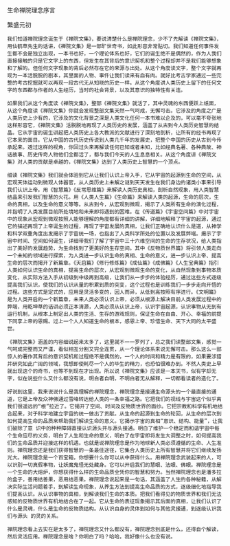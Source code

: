 生命禅院理念序言

繁盛元初


    我们知道禅院理念诞生于《禅院文集》，要说清楚什么是禅院理念，少不了先解读《禅院文集》，用仙鹤草先生的话讲，《禅院文集》是一部旷世奇书，如此形容非常贴切。我们知道任何事件发生都不会是独立出现，一本书也好，一个理论体系也好，它们的诞生绝不是偶然的，作为人我们直接接触的只是它文字上的东西，但发生在其背后的意识契机和整个过程却并不是我们能够想象和了解的。但任何文字现象的背后必然存在它的来源与出处。从这个角度读文字，整个文字就再现为一本活脱脱的剧本，其里面的人物、事件让我们读来有血有肉。就好比考古学家通过一些完整的考古挖掘就可以再现一段古代无从知晓的历史一样。从这个角度讲人类历史上留下的任何文字的东西都与作者的人生经历，当时的社会背景，以及其意识的独特性有关连。

    如果我们从这个角度读《禅院文集》，整部《禅院文集》就活了，其中灵魂的东西便跃上纸面，从这个角度读《禅院文集》你就会发现整部文集天然一气呵成，无懈可击。它涉及的角度之广是人类历史上少有的，它涉及的文化背景之深是人类文化任何一本书难以企及的，可以毫不夸张地这样形容它，《禅院文集》活脱脱地再现了人类历史的发展，涵盖了从古到今人类历史智慧的结晶。它从宇宙的诞生讲起把人类历史上各大教派的文献进行了深刻地剖析，让所有的经书再现了它本来的面目。它从中国的古代历史传说到人类几千年的发展史，把整个中国的历史从古到今传承起来。透过这样的视角，你回过头来再解读任何已知或者未知，比如经典名著、各种典故、神话故事、历史传奇人物他们全都活了，都与我们今天的人生息息相关。从这个角度讲《禅院文集》对人类的贡献是卓越的，《禅院文集》达到了人类历史上智慧的一个顶点。

    细读《禅院文集》我们就会体验到它从让我们认识上帝入手，它从宇宙的起源到生命的空间，从宏观天体运动到微观人体器官，从人类历史上未解之谜到天天发生在我们身边的诸类小事来引导我们认识上帝。用《智慧篇》《反常思维篇》来解读人类历史真相，剖析自然现象，用人类智慧结晶来引发我们智慧的火花。用《人类人生篇》《生命篇》来解读人类的起源，生命的层次，生命的真相，以及生命的意义等等。从古到今，从宏观到微观，揭示了人类所有生命的演化过程，并指明了人类发展目前所处境地和未来即将遇到的困难。在《传道篇》《宇宙空间篇》中对宇宙中的现象从宏观到微观按照人能够理解的角度都有详细的讲解，详细地解释了宇宙的起源，通过它的描述再现了上帝诞生的过程，再现了宇宙发展的真相，让我们正确地认识什么是道，从神学和科学双重角度出发揭示了宇宙统一场，也指出了人类科学所处的位置以及发展弊端。揭示了宇宙中时间、空间如何诞生，详细带我们了解了宇宙中三十六维空间的生命的生存状况，给人类指出了美好的发展趋势，为生命找到了更美好的生存空间。其中《反物质世界篇》将引领人类走向一个未知的领域进行探索，为人类进一步认识生命的真相、生命的意义，进一步认识上帝、提高生命的层次而揭开了新篇章。《天启篇》《修行修炼篇》《成仙篇》《成佛篇》《人生宝典篇》指引人类如何认识生命的真相，提高生命的层次，从宏观到微观生命的变化，从自然现象到事物本质变化，从实际方法入手从初级到中级再到高级，让我们从一步步的体验经历，通过这些方式逐级提高我们认识，使我们的认识从量的积累到质的突变，这个过程也是训练我们一步步走向开悟的过程。这些方式是定式的，应用是灵活多变的，因人而异，从低到高按照有序进行。《文明篇》是为人类开启的一个新篇章，未来人类必须认识上帝，必须从根源上解决目前人类发展过程中的弊端，用乾坤草的话讲必须正本清源，人类必须从认识上帝，认识宇宙起源，认识事物从无到有运行机制，从根本上制定出人类的生活、生存的游戏规则，保证生命在自由、开心、幸福的前提下同享上帝的恩赐。过上一个人人知道生命的根本，感恩上帝、珍惜生命、天下大同的太平盛世。

    《禅院文集》涵盖的内容细说起来太多了，这里就不一一罗列了，总之我们读整部文集，感觉一气呵成完整而又严谨，看似相互分割又完全连贯，从一个理论体系来说无懈可击。那么这么一部惊人的著作其背后的意识契机和过程绝不是偶然的，一个人的时间和精力是有限的，如果要涉猎并研究如此广阔的领域，我想即使耗尽一个人的毕生的精力，也恐怕很难办到。不然人类史上早就出现这个的奇书，也等不到现在才出现。所以说《禅院文集》应该是一本天书，似有字却无字，似在说些什么又什么都没有说，明白者自明，不明白者无从解释，一切都看读者的造化了。

    好说到这里，我来说说什么是我理解的禅院理念，禅院理念是接通生命源头的一个最直接的通道，它是上帝及众神佛通过雪峰转达给人类的一条幸福之路。它把我们的视线与宇宙这个似乎离我们很遥远的“根”拉近了。它揭开了空间、时间及反物质世界的面纱。它把宗教和科学有机地结合起来，对于科学地建立宇宙的统一做出了贡献。从生命的起源到生命的轮回，从生命的层次到如何提高生命的品质来帮助我们解读生命的意义。它揭示宇宙的真相“意识、结构、能量”，让我们破除了意 识中的种种障碍直接认识源头并与源头接通。明白了维护一个稳定而和谐宇宙中每个生命应尽的义务，明白了人生和生命的意义，明白了在宇宙即将发生大调整之时，如何提高我们的生命品质并迎接这样的机遇。也就是说禅院理念是作为地球新人类必须遵循的生命、人生准则。禅院理念还是我们获得智慧的一条最佳途径，它集合人类历史上所有智慧并将它们继续发扬光大。禅院理念是一个百宝箱，你想要什么你可以从中获得什么。用禅院理念武装起来的人，可以识别一切真假事物，让妖魔鬼怪无处藏身。它可以开启我们的慧眼、法眼、佛眼。禅院理念是一个生命的大熔炉，你想获得什么样的生命品质全凭你的智慧和努力。当然禅院理念也是潘多拉的盒子，善用结善果，恶用结恶果。禅院理念说起来是一句话，其涵盖了人生的各种秘籍，从解决实际生活问题着手，到解读生命现象，从养生方法到提高生命品质的方式，逐级细化地指导我们提高认识。从认识事物的真相，到解读我们生命的本质。把我们看得见的物质世界和我们无法感知的反物质世界有机地结合在了一起。它从生命的表征现象揭示其后面的真相，让我们认识了什么是灵魂，什么是生命的反物质结构。从认识自身的灵体到如何与其他灵接通，到逐级认识我们与源头 的灵的关系。

    禅院理念看上去实在是太多了，禅院理念又什么都没有，禅院理念到底是什么，还得自个解读，然后灵活应用。禅院理念是啥？你明白了吗？哈哈，我好像什么也没有说。




